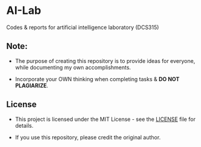 # AI-Lab

Codes & reports for artificial intelligence laboratory (DCS315) 

## Note:

- The purpose of creating this repository is to provide ideas for everyone, while documenting my own accomplishments.

- Incorporate your OWN thinking when completing tasks & **DO NOT PLAGIARIZE**.

## License

- This project is licensed under the MIT License - see the [LICENSE](LICENSE) file for details.

- If you use this repository, please credit the original author.
